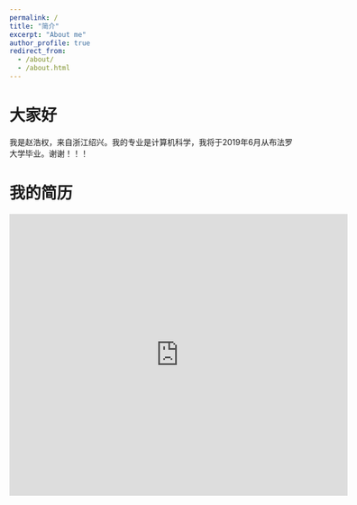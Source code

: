 ```yaml
---
permalink: /
title: "简介"
excerpt: "About me"
author_profile: true
redirect_from: 
  - /about/
  - /about.html
---
```


大家好
======
我是赵浩权，来自浙江绍兴。我的专业是计算机科学，我将于2019年6月从布法罗大学毕业。谢谢！！！

我的简历
======
<embed src="https://zhaosec.github.io/zhaosec/files/HaoquanZhao.pdf" width="600" height="500" alt="pdf" pluginspage="http://www.adobe.com/products/acrobat/readstep2.html">

